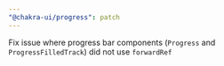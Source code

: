 ```yaml
---
"@chakra-ui/progress": patch
---
```


Fix issue where progress bar components (`Progress` and `ProgressFilledTrack`)
did not use `forwardRef`
